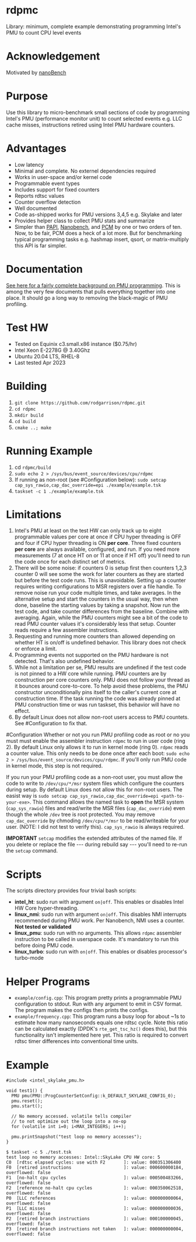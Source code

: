 # rdpmc
Library: minimum, complete example demonstrating programming Intel's PMU to count CPU level events

# Acknowledgement
Motivated by [nanoBench](https://github.com/andreas-abel/nanoBench.git)

# Purpose
Use this library to micro-benchmark small sections of code by programming Intel's PMU (performance monitor unit)
to count selected events e.g. LLC cache misses, instructions retired using Intel PMU hardware counters.

# Advantages
* Low latency
* Minimal and complete. No externel dependencies required
* Works in user-space and/or kernel code
* Programmable event types
* Includes support for fixed counters
* Reports rdtsc values
* Counter overflow detection
* Well documented
* Code as-shipped works for PMU versions 3,4,5 e.g. Skylake and later
* Provides helper class to collect PMU stats and summarize
* Simpler than [PAPI](https://icl.cs.utk.edu/papi/), [Nanobench](https://github.com/martinus/nanobench), and [PCM](https://github.com/opcm/pcm)
by one or two orders of ten. Now, to be fair, PCM does a heck of a lot more. But for benchmarking typical programming
tasks e.g. hashmap insert, qsort, or matrix-multiply this API is far simpler.

# Documentation
[See here for a fairly complete background on PMU programming](doc/pmu.md). This is among the very few documents that
pulls everything together into one place. It should go a long way to removing the black-magic of PMU profiling.

# Test HW
* Tested on Equinix c3.small.x86 instance ($0.75/hr)
* Intel Xeon E-2278G @ 3.40Ghz
* Ubuntu 20.04 LTS, RHEL-8
* Last tested Apr 2023

# Building
1. `git clone https://github.com/rodgarrison/rdpmc.git`
2. `cd rdpmc`
3. `mkdir build`
4. `cd build`
5. `cmake ..; make`

# Running Example
1. cd `rdpmc/build`
2. `sudo echo 2 > /sys/bus/event_source/devices/cpu/rdpmc`
3. If running as non-root (see #Configuration below): `sudo setcap cap_sys_rawio,cap_dac_override=epi ./example/example.tsk`
4. `taskset -c 1 ./example/example.tsk`

# Limitations
1. Intel's PMU at least on the test HW can only track up to eight programmable values per core at once if CPU hyper
threading is OFF and four if CPU hyper threading is ON **per core**. Three fixed counters **per core** are always
available, configured, and run. If you need more measurements (7 at once HT on or 11 at once if HT off) you'll need
to run the code once for each distinct set of metrics.
2. There will be some noise: if counters 0 is setup first then counters 1,2,3 counter 0 will see some the work for
later counters as they are started but before the test code runs. This is unavoidable. Setting up a counter requires
writing configurations to MSR registers over a file handle. To remove noise run your code multiple times, and take
averages. In the alternative setup and start the counters in the usual way, then when done, baseline the starting
values by taking a snapshot. Now run the test code, and take counter differences from the baseline. Combine with
averaging. Again, while the PMU counters might see a bit of the code to read PMU counter values it's considerably
less that setup. Counter reads require a few assembler instructions.
3. Requesting and running more counters than allowed depending on whether HT is on/off is undefined behavior. This
library does not check or enforce a limit.
4. Programming events not supported on the PMU hardware is not detected. That's also undefined behavior.
5. While not a limitation per se, PMU results are undefined if the test code is not pinned to a HW core while
running. PMU counters are by construction per core counters only. PMU does not follow your thread as it bounces
around core-to-core. To help avoid these problems, the PMU constructor unconditionally pins itself to the caller's
current core at construction time. If the task running the code was already pinned at PMU construction time or was
run taskset, this behavior will have no effect.
6. By default Linux does not allow non-root users access to PMU countets. See #Configuration to fix that.

#Configuration
Whether or not you run PMU profiling code as root or no you must must enable the assembler instruction `rdpmc` to
run in user code (ring 2). By default Linux only allows it to run in kernel mode (ring 0). `rdpmc` reads a counter
value. This only needs to be done once after each boot: `sudo echo 2 > /sys/bus/event_source/devices/cpu/rdpmc`.
If you'll only run PMU code in kernel mode, this step is not required.

If you run your PMU profiling code as a non-root user, you must allow the code to write to `/dev/cpu/*/msr` system
files which configure the counters during setup. By default Linux does not allow this for non-root users. The
easist way is `sudo setcap cap_sys_rawio,cap_dac_override=epi <path-to-your-exe>`. This command allows the named
task to **open** the MSR system (`cap_sys_rawio`) files and read/write the MSR files (`cap_dac_override`) even
though the whole `/dev` tree is root protected. You may remove `cap_dac_override` by chmoding `/dev/cpu/*/msr` to
be read/writeable for your user. (NOTE: I did not test to verify this). `cap_sys_rawio` is always required.

**IMPORTANT** `setcap` modifies the extended attributes of the named file. If you delete or replace the file ---
during rebuild say --- you'll need to re-run the `setcap` command.

# Scripts
The scripts directory provides four trivial bash scripts:

* **intel_ht**: sudo run with argument `on|off`. This enables or disables Intel HW Core hyper-threading.
* **linux_nmi**: sudo run with argument `on|off`. This disables NMI interrupts recommended during PMU work. Per
Nanobench, NMI uses a counter. **Not tested or validated** 
* **linux_pmu**: sudo run with no arguments. This allows `rdpmc` assembler instruction to be called in userspace
code. It's mandatory to run this before doing PMU code.
* **linux_turbo**: sudo run with `on|off`. This enables or disables processor's turbo-mode

# Helper Programs
* `example/config.cpp`: This program pretty prints a programmable PMU configuration to stdout. Run with any argument
to emit in CSV format. The program makes the configs then prints the configs.
* `example/frequency.cpp`: This program runs a busy loop for about ~1s to estimate how many nanoseconds equals one
rdtsc cycle. Note this ratio can be calculated exactly (DPDK's `rte_get_tsc_hz()` does this), but this functionality
isn't implemented here yet. This ratio is required to convert rdtsc timer differences into conventional time units.

# Example
```
#include <intel_skylake_pmu.h>

void test1() {
  PMU pmu(PMU::ProgCounterSetConfig::k_DEFAULT_SKYLAKE_CONFIG_0);
  pmu.reset();
  pmu.start();

  // No memory accessed. volatile tells compiler
  // to not optimize out the loop into a no-op
  for (volatile int i=0; i<MAX_INTEGERS; i++);

  pmu.printSnapshot("test loop no memory accesses");
}

$ taskset -c 5 ./test.tsk
test loop no memory accesses: Intel::SkyLake CPU HW core: 5
C0  [rdtsc elapsed cycles: use with F2       ]: value: 000351306400
F0  [retired instructions                    ]: value: 000600000184, overflowed: false
F1  [no-halt cpu cycles                      ]: value: 000500483266, overflowed: false
F2  [reference no-halt cpu cycles            ]: value: 000350062518, overflowed: false
P0  [LLC references                          ]: value: 000000000064, overflowed: false
P1  [LLC misses                              ]: value: 000000000036, overflowed: false
P2  [retired branch instructions             ]: value: 000100000045, overflowed: false
P3  [retired branch instructions not taken   ]: value: 000000000004, overflowed: false
```
